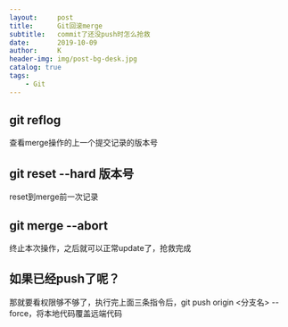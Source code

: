 ```yaml
---
layout:     post
title:      Git回滚merge
subtitle:   commit了还没push时怎么抢救
date:       2019-10-09
author:     K
header-img: img/post-bg-desk.jpg
catalog: true
tags:
    - Git
---
```


## git reflog 

查看merge操作的上一个提交记录的版本号

## git reset --hard 版本号

reset到merge前一次记录
	
## git merge --abort

终止本次操作，之后就可以正常update了，抢救完成

## 如果已经push了呢？

那就要看权限够不够了，执行完上面三条指令后，git push origin <分支名> --force，将本地代码覆盖远端代码
